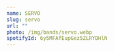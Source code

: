 ```yaml
---
name: SERVO
slug: servo
url: ""
photo: /img/bands/servo.webp
spotifyId: 6y5MFAfEupGez5ZLRYDHlN
---
```

